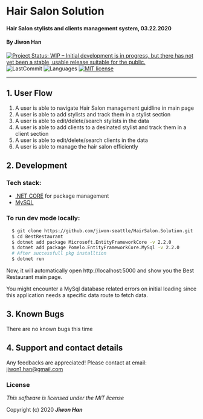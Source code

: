 # Hair Salon Solution 

#### Hair Salon stylists and clients management system, 03.22.2020

#### By **Jiwon Han**

<!-- [![Project Status: Inactive – The project has reached a stable, usable state but is no longer being actively developed; support/maintenance will be provided as time allows.](https://www.repostatus.org/badges/latest/inactive.svg)](https://www.repostatus.org/#inactive) -->
<!-- [![Project Status: Active – The project has reached a stable, usable state and is being actively developed.](https://www.repostatus.org/badges/latest/active.svg)](https://www.repostatus.org/#active) -->
[![Project Status: WIP – Initial development is in progress, but there has not yet been a stable, usable release suitable for the public.](https://www.repostatus.org/badges/latest/wip.svg)](https://www.repostatus.org/#wip)
![LastCommit](https://img.shields.io/github/last-commit/jiwon-seattle/VendorOrderTracker.Solution)
![Languages](https://img.shields.io/github/languages/top/jiwon-seattle/VendorOrderTracker.Solution)
[![MIT license](https://img.shields.io/badge/License-MIT-orange.svg)](https://lbesson.mit-license.org/)

---
## 1. User Flow
  1. A user is able to navigate Hair Salon management guidline in main page
  2. A user is able to add stylists and track them in a stylist section
  3. A user is able to edit/delete/search stylists in the data
  4. A user is able to add clients to a desinated stylist and track them in a client section
  5. A user is able to edit/delete/search clients in the data
  4. A user is able to manage the hair salon efficiently

## 2. Development
### Tech stack:
+ [.NET CORE](https://dotnet.microsoft.com/download/dotnet-core/) for package management
+ [MySQL](https://dev.mysql.com/downloads/file/?id=484919) 

### To run dev mode locally:
```bash
  $ git clone https://github.com/jiwon-seattle/HairSalon.Solution.git
  $ cd BestRestaurant
  $ dotnet add package Microsoft.EntityFrameworkCore -v 2.2.0
  $ dotnet add package Pomelo.EntityFrameworkCore.MySql -v 2.2.0
  # After successfull pkg installtion
  $ dotnet run
```
Now, it will automatically open http://localhost:5000 and show you the Best Restaurant main page.

You might encounter a MySql database related errors on initial loading since this application needs a specific data route to fetch data.

## 3. Known Bugs

There are no known bugs this time

## 4. Support and contact details

Any feedbacks are appreciated! Please contact at email: jiwon1.han@gmail.com

### License

*This software is licensed under the MIT license*

Copyright (c) 2020 **_Jiwon Han_**
